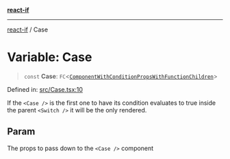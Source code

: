 [**react-if**](../README.md)

***

[react-if](../globals.md) / Case

# Variable: Case

> `const` **Case**: `FC`\<[`ComponentWithConditionPropsWithFunctionChildren`](../type-aliases/ComponentWithConditionPropsWithFunctionChildren.md)\>

Defined in: [src/Case.tsx:10](https://github.com/romac/react-if/blob/72475b5f33ec8e70c7c66f2d84876e2fbc0a3732/src/Case.tsx#L10)

If the `<Case />` is the first one to have its condition evaluates to true
inside the parent `<Switch />` it will be the only rendered.

## Param

The props to pass down to the `<Case />` component
